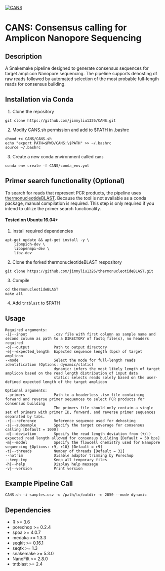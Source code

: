 [![CANS](https://circleci.com/gh/jimmyliu1326/CANS.svg?style=svg)](https://app.circleci.com/pipelines/github/jimmyliu1326/CANS)
# CANS: Consensus calling for Amplicon Nanopore Sequencing

## Description
A Snakemake pipeline designed to generate consensus sequences for target amplicon Nanopore sequencing. The pipeline supports dehosting of raw reads followed by automated selection of the most probable full-length reads for consensus building.

## Installation via Conda

1. Clone the repository
```
git clone https://github.com/jimmyliu1326/CANS.git
```
2. Modify CANS.sh permission and add to $PATH in .bashrc
```
chmod +x CANS/CANS.sh
echo "export PATH=$PWD/CANS:\$PATH" >> ~/.bashrc
source ~/.bashrc
```
3. Create a new conda environment called `cans`
```
conda env create -f CANS/conda_env.yml
```

## Primer search functionality (Optional)

To search for reads that represent PCR products, the pipeline uses [thermonucleotideBLAST](https://github.com/jgans/thermonucleotideBLAST). Because the tool is not available as a conda package, manual compilation is required. This step is only required if you intend to utilize the primer search functionality.

#### Tested on Ubuntu 16.04+
1. Install required dependencies
```
apt-get update && apt-get install -y \
    libmpich-dev \
    libopenmpi-dev \
    libz-dev
```
2. Clone the forked thermonucleotideBLAST respository
```
git clone https://github.com/jimmyliu1326/thermonucleotideBLAST.git
```
3. Compile
```
cd thermonucleotideBLAST
make all
```
4. Add `tntblast` to $PATH

## Usage
```
Required arguments:
-i|--input            .csv file with first column as sample name and second column as path to a DIRECTORY of fastq file(s), no headers required
-o|--output           Path to output directory
-e|--expected_length  Expected sequence length (bps) of target amplicon
--mode                Select the mode for full-length reads identification (Options: dynamic/static)
                      dynamic: infers the most likely length of target amplicon based on the read length distribution of input data
                      static: selects reads solely based on the user-defined expected length of the target amplicon

Optional arguments:
--primers             Path to a headerless .tsv file containing forward and reverse primer sequences to select PCR products for consensus building
                      The primers file should only contain a single set of primers with primer ID, forward, and reverse primer sequences separated by tabs.
-r|--reference        Reference sequence used for dehosting
-s|--subsample        Specify the target coverage for consensus calling [Default = 1000]
-d|--deviation        Specify the read length deviation from (+/-) expected read length allowed for consensus building [Default = 50 bps]
-m|--model            Specify the flowcell chemistry used for Nanopore sequencing {Options: r9, r10} [Default = r9]
-t|--threads          Number of threads [Default = 32]
--notrim              Disable adaptor trimming by Porechop
--keep-tmp            Keep all temporary files
-h|--help             Display help message
-v|--version          Print version
```

## Example Pipeline Call
```
CANS.sh -i samples.csv -o /path/to/outdir -e 2050 --mode dynamic
```

## Dependencies
* R >= 3.6
* porechop >= 0.2.4
* spoa >= 4.0.7
* medaka >= 1.3.3
* seqkit >= 0.16.1
* seqtk >= 1.3
* snakemake >= 5.3.0
* NanoFilt >= 2.8.0
* tntblast >= 2.4